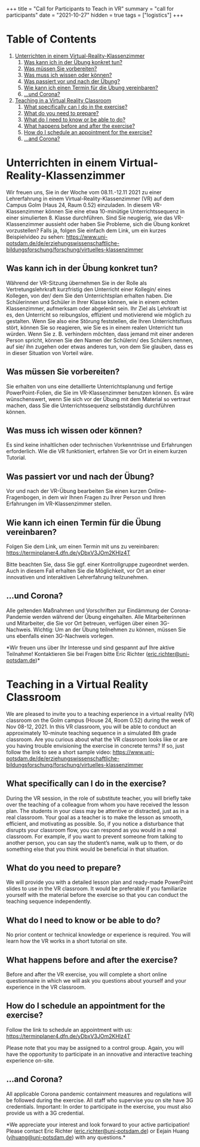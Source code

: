 +++
title = "Call for Participants to Teach in VR"
summary = "call for participants"
date = "2021-10-27"
hidden = true
tags = ["logistics"]
+++


# Table of Contents

1.  [Unterrichten in einem Virtual-Reality-Klassenzimmer](#org29665ab)
    1.  [Was kann ich in der Übung konkret tun?](#org0b6031f)
    2.  [Was müssen Sie vorbereiten?](#org4dec5c6)
    3.  [Was muss ich wissen oder können?](#org0d8df65)
    4.  [Was passiert vor und nach der Übung?](#orgac6c829)
    5.  [Wie kann ich einen Termin für die Übung vereinbaren?](#org17f180d)
    6.  [&#x2026;und Corona?](#orga1b0869)
2.  [Teaching in a Virtual Reality Classroom](#orge36cfb0)
    1.  [What specifically can I do in the exercise?](#orgd479f88)
    2.  [What do you need to prepare?](#orgc2873e4)
    3.  [What do I need to know or be able to do?](#org320657f)
    4.  [What happens before and after the exercise?](#org11d4baa)
    5.  [How do I schedule an appointment for the exercise?](#orga50885f)
    6.  [&#x2026;and Corona?](#org8984240)


<a id="org29665ab"></a>

# Unterrichten in einem Virtual-Reality-Klassenzimmer

Wir freuen uns, Sie in der Woche vom 08.11.-12.11 2021 zu einer
Lehrerfahrung in einem Virtual-Reality-Klassenzimmer (VR) auf dem Campus
Golm (Haus 24, Raum 0.52) einzuladen. In diesem VR-Klassenzimmer können
Sie eine etwa 10-minütige Unterrichtssequenz in einer simulierten 8.
Klasse durchführen. Sind Sie neugierig, wie das VR-Klassenzimmer
aussieht oder haben Sie Probleme, sich die Übung konkret vorzustellen?
Falls ja, folgen Sie einfach dem Link, um ein kurzes Beispielvideo zu
sehen:
<https://www.uni-potsdam.de/de/erziehungswissenschaftliche-bildungsforschung/forschung/virtuelles-klassenzimmer>


<a id="org0b6031f"></a>

## Was kann ich in der Übung konkret tun?

Während der VR-Sitzung übernehmen Sie in der Rolle als
Vertretungslehrkraft kurzfristig den Unterricht einer Kollegin/ eines
Kollegen, von der/ dem Sie den Unterrichtsplan erhalten haben. Die
Schülerinnen und Schüler in Ihrer Klasse können, wie in einem echten
Klassenzimmer, aufmerksam oder abgelenkt sein. Ihr Ziel als Lehrkraft
ist es, den Unterricht so reibungslos, effizient und motivierend wie
möglich zu gestalten. Wenn Sie also eine Störung feststellen, die Ihren
Unterrichtsfluss stört, können Sie so reagieren, wie Sie es in einem
realen Unterricht tun würden. Wenn Sie z. B. verhindern möchten, dass
jemand mit einer anderen Person spricht, können Sie den Namen der
Schülerin/ des Schülers nennen, auf sie/ ihn zugehen oder etwas anderes
tun, von dem Sie glauben, dass es in dieser Situation von Vorteil wäre.


<a id="org4dec5c6"></a>

## Was müssen Sie vorbereiten?

Sie erhalten von uns eine detaillierte Unterrichtsplanung und fertige
PowerPoint-Folien, die Sie im VR-Klassenzimmer benutzen können. Es wäre
wünschenswert, wenn Sie sich vor der Übung mit dem Material so vertraut
machen, dass Sie die Unterrichtssequenz selbstständig durchführen
können.


<a id="org0d8df65"></a>

## Was muss ich wissen oder können?

Es sind keine inhaltlichen oder technischen Vorkenntnisse und
Erfahrungen erforderlich. Wie die VR funktioniert, erfahren Sie vor Ort
in einem kurzen Tutorial.


<a id="orgac6c829"></a>

## Was passiert vor und nach der Übung?

Vor und nach der VR-Übung bearbeiten Sie einen kurzen
Online-Fragenbogen, in dem wir Ihnen Fragen zu Ihrer Person und Ihren
Erfahrungen im VR-Klassenzimmer stellen.


<a id="org17f180d"></a>

## Wie kann ich einen Termin für die Übung vereinbaren?

Folgen Sie dem Link, um einen Termin mit uns zu vereinbaren:
<https://terminplaner4.dfn.de/yDbxV3JOm2KHlz4T>

Bitte beachten Sie, dass Sie ggf. einer Kontrollgruppe zugeordnet
werden. Auch in diesem Fall erhalten Sie die Möglichkeit, vor Ort an
einer innovativen und interaktiven Lehrerfahrung teilzunehmen.


<a id="orga1b0869"></a>

## &#x2026;und Corona?

Alle geltenden Maßnahmen und Vorschriften zur Eindämmung der
Corona-Pandemie werden während der Übung eingehalten. Alle
Mitarbeiterinnen und Mitarbeiter, die Sie vor Ort betreuen, verfügen
über einen 3G-Nachweis. Wichtig: Um an der Übung teilnehmen zu können,
müssen Sie uns ebenfalls einen 3G-Nachweis vorlegen.

\*Wir freuen uns über Ihr Interesse und sind gespannt auf Ihre aktive
Teilnahme! Kontaktieren Sie bei Fragen bitte Eric Richter
([eric.richter@uni-potsdam.de](mailto:eric.richter@uni-potsdam.de))\*



<a id="orge36cfb0"></a>

# Teaching in a Virtual Reality Classroom

We are pleased to invite you to a teaching experience in a virtual
reality (VR) classroom on the Golm campus (House 24, Room 0.52) during
the week of Nov 08-12, 2021. In this VR classroom, you will be able to
conduct an approximately 10-minute teaching sequence in a simulated 8th
grade classroom. Are you curious about what the VR classroom looks like
or are you having trouble envisioning the exercise in concrete terms? If
so, just follow the link to see a short sample video:
<https://www.uni-potsdam.de/de/erziehungswissenschaftliche-bildungsforschung/forschung/virtuelles-klassenzimmer>


<a id="orgd479f88"></a>

## What specifically can I do in the exercise?

During the VR session, in the role of substitute teacher, you will
briefly take over the teaching of a colleague from whom you have
received the lesson plan. The students in your class may be attentive or
distracted, just as in a real classroom. Your goal as a teacher is to
make the lesson as smooth, efficient, and motivating as possible. So, if
you notice a disturbance that disrupts your classroom flow, you can
respond as you would in a real classroom. For example, if you want to
prevent someone from talking to another person, you can say the
student&rsquo;s name, walk up to them, or do something else that you think
would be beneficial in that situation.


<a id="orgc2873e4"></a>

## What do you need to prepare?

We will provide you with a detailed lesson plan and ready-made
PowerPoint slides to use in the VR classroom. It would be preferable if
you familiarize yourself with the material before the exercise so that
you can conduct the teaching sequence independently.


<a id="org320657f"></a>

## What do I need to know or be able to do?

No prior content or technical knowledge or experience is required. You
will learn how the VR works in a short tutorial on site.


<a id="org11d4baa"></a>

## What happens before and after the exercise?

Before and after the VR exercise, you will complete a short online
questionnaire in which we will ask you questions about yourself and your
experience in the VR classroom.


<a id="orga50885f"></a>

## How do I schedule an appointment for the exercise?

Follow the link to schedule an appointment with us:
<https://terminplaner4.dfn.de/yDbxV3JOm2KHlz4T>

Please note that you may be assigned to a control group. Again, you will
have the opportunity to participate in an innovative and interactive
teaching experience on-site.


<a id="org8984240"></a>

## &#x2026;and Corona?

All applicable Corona pandemic containment measures and regulations will
be followed during the exercise. All staff who supervise you on site
have 3G credentials. Important: In order to participate in the exercise,
you must also provide us with a 3G credential.

\*We appreciate your interest and look forward to your active
participation! Please contact Eric Richter
(eric.richter@uni-potsdam.de) or Eejain Huang
([yihuang@uni-potsdam.de](mailto:yihuang@uni-potsdam.de)) with any
questions.\*

